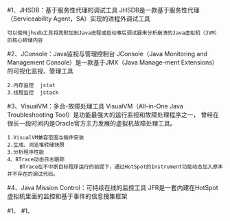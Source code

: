 #1、JHSDB：基于服务性代理的调试工具
    JHSDB是一款基于服务性代理（Serviceability Agent，SA）实现的进程外调试工具
    
    可以使用jhsdb工具将其附加到Java进程或启动事后调试器来分析崩溃的Java虚拟机（JVM）的核心转储内容
#2、JConsole：Java监视与管理控制台
    JConsole（Java Monitoring and Management Console）是一款基于JMX（Java Manage-ment
    Extensions）的可视化监视、管理工具
    
    2.内存监控  jstat
    3.线程监控  jstack
#3、VisualVM：多合-故障处理工具
    VisualVM（All-in-One Java Troubleshooting Tool）是功能最强大的运行监视和故障处理程序之一，
    曾经在很长一段时间内是Oracle官方主力发展的虚拟机故障处理工具。
    
    1.VisualVM兼容范围与插件安装
    2.生成、浏览堆转储快照
    3.分析程序性能
    4、BTrace动态日志跟踪
        BTrace在不中断目标程序运行的前提下，通过HotSpot的Instrument功能动态加入原本并不存在的调试代码。
        
#4、Java Mission Control：可持续在线的监控工具
    JFR是一套内建在HotSpot虚拟机里面的监控和基于事件的信息搜集框架
    
#1、
#1、
